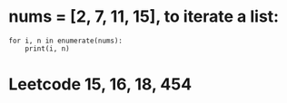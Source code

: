 # nums = [2, 7, 11, 15], to iterate a list:

    for i, n in enumerate(nums):
        print(i, n)
# Leetcode 15, 16, 18, 454

